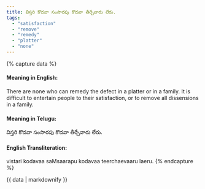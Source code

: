 ```yaml
---
title: విస్తరి కొదవా సంసారపు కొదవా తీర్చేవారు లేరు.
tags:
  - "satisfaction"
  - "remove"
  - "remedy"
  - "platter"
  - "none"
---
```


{% capture data %}
#### Meaning in English:
There are none who can remedy the defect in a platter or in a family.
It is difficult to entertain people to their satisfaction, or to remove all dissensions in a family.

#### Meaning in Telugu:
విస్తరి కొదవా సంసారపు కొదవా తీర్చేవారు లేరు.

#### English Transliteration:
vistari kodavaa saMsaarapu kodavaa teerchaevaaru laeru.
{% endcapture %}

{{ data | markdownify }}

